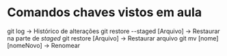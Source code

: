 # Comandos chaves vistos em aula
git log -> Histórico de alterações
git restore --staged [Arquivo] -> Restaurar na parte de <i>staged</i>
git restore [Arquivo] -> Restaurar arquivo
git mv [nome] [nomeNovo] -> Renomear